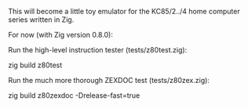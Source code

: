 This will become a little toy emulator for the KC85/2../4 home computer
series written in Zig.

For now (with Zig version 0.8.0):

Run the high-level instruction tester (tests/z80test.zig):

zig build z80test

Run the much more thorough ZEXDOC test (tests/z80zex.zig):

zig build z80zexdoc -Drelease-fast=true